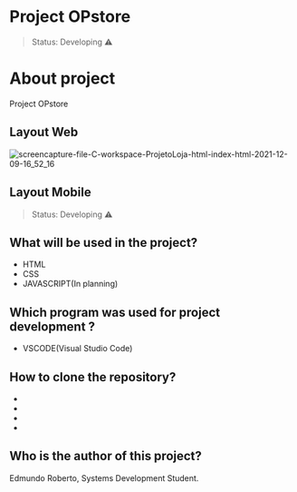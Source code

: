 # Project OPstore

> Status: Developing ⚠️




# About project
 Project OPstore 


## Layout Web

![screencapture-file-C-workspace-ProjetoLoja-html-index-html-2021-12-09-16_52_16](https://user-images.githubusercontent.com/89991197/145468439-446658ea-cc98-45a1-b0dc-bd6fa1885a33.png)

## Layout Mobile
> Status: Developing ⚠️

## What will be used in the project? 
- HTML
- CSS
- JAVASCRIPT(In planning)


## Which program was used for project development ?
- VSCODE(Visual Studio Code)

## How to clone the repository?
-
-
-
-

## Who is the author of this project?

Edmundo Roberto, Systems Development Student.
